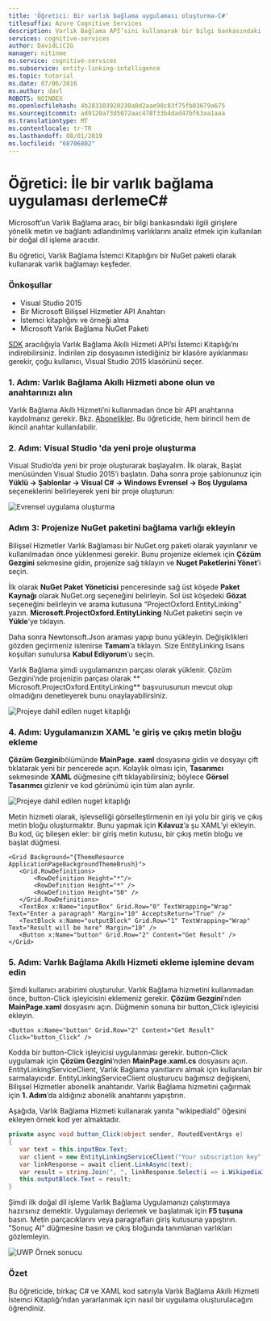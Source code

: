 ```yaml
---
title: 'Öğretici: Bir varlık bağlama uygulaması oluşturma-C#'
titlesuffix: Azure Cognitive Services
description: Varlık Bağlama API’sini kullanarak bir bilgi bankasındaki ilgili girişlere yönelik metin ve bağlantı adlandırılmış varlıklarını analiz edin.
services: cognitive-services
author: DavidLiCIG
manager: nitinme
ms.service: cognitive-services
ms.subservice: entity-linking-intelligence
ms.topic: tutorial
ms.date: 07/06/2016
ms.author: davl
ROBOTS: NOINDEX
ms.openlocfilehash: 4b283103920230a0d2aae98c83f75fb03679a675
ms.sourcegitcommit: ad9120a73d5072aac478f33b4dad47bf63aa1aaa
ms.translationtype: MT
ms.contentlocale: tr-TR
ms.lasthandoff: 08/01/2019
ms.locfileid: "68706802"
---
```

# <a name="tutorial-build-an-entity-linking-app-with-c"></a>Öğretici: İle bir varlık bağlama uygulaması derlemeC#

Microsoft’un Varlık Bağlama aracı, bir bilgi bankasındaki ilgili girişlere yönelik metin ve bağlantı adlandırılmış varlıklarını analiz etmek için kullanılan bir doğal dil işleme aracıdır. 

Bu öğretici, Varlık Bağlama İstemci Kitaplığını bir NuGet paketi olarak kullanarak varlık bağlamayı keşfeder. 

### <a name="Prerequisites">Önkoşullar</a>

- Visual Studio 2015
- Bir Microsoft Bilişsel Hizmetler API Anahtarı
- İstemci kitaplığını ve örneği alma
- Microsoft Varlık Bağlama NuGet Paketi

[SDK](https://www.github.com/microsoft/cognitive-entitylinking-windows) aracılığıyla Varlık Bağlama Akıllı Hizmeti API’si İstemci Kitaplığı’nı indirebilirsiniz. İndirilen zip dosyasının istediğiniz bir klasöre ayıklanması gerekir, çoğu kullanıcı, Visual Studio 2015 klasörünü seçer.

### <a name="step-1-subscribe-entity-linking-intelligence-service-and-get-your-own-key">1. Adım: Varlık Bağlama Akıllı Hizmeti abone olun ve anahtarınızı alın</a>
Varlık Bağlama Akıllı Hizmeti’ni kullanmadan önce bir API anahtarına kaydolmanız gerekir. Bkz. [Abonelikler](https://www.microsoft.com/cognitive-services/en-us/sign-up). Bu öğreticide, hem birincil hem de ikincil anahtar kullanılabilir.

### <a name="step-2-create-a-new-project-in-visual-studio">2. Adım: Visual Studio 'da yeni proje oluşturma</a>

Visual Studio’da yeni bir proje oluşturarak başlayalım. İlk olarak, Başlat menüsünden Visual Studio 2015’i başlatın. Daha sonra proje şablonunuz için **Yüklü → Şablonlar → Visual C# → Windows Evrensel → Boş Uygulama** seçeneklerini belirleyerek yeni bir proje oluşturun:

 ![Evrensel uygulama oluşturma](./Images/CreateUWP.png)

### <a name="step-3-add-the-entity-linking-nuget-package-to-your-project">Adım 3: Projenize NuGet paketini bağlama varlığı ekleyin</a>

Bilişsel Hizmetler Varlık Bağlaması bir NuGet.org paketi olarak yayınlanır ve kullanılmadan önce yüklenmesi gerekir.
Bunu projenize eklemek için **Çözüm Gezgini** sekmesine gidin, projenize sağ tıklayın ve **Nuget Paketlerini Yönet**’i seçin.

İlk olarak **NuGet Paket Yöneticisi** penceresinde sağ üst köşede **Paket Kaynağı** olarak NuGet.org seçeneğini belirleyin. Sol üst köşedeki **Gözat** seçeneğini belirleyin ve arama kutusuna “ProjectOxford.EntityLinking” yazın. **Microsoft.ProjectOxford.EntityLinking** NuGet paketini seçin ve **Yükle**’ye tıklayın.

Daha sonra Newtonsoft.Json araması yapıp bunu yükleyin. Değişiklikleri gözden geçirmeniz istenirse **Tamam**’a tıklayın. Size EntityLinking lisans koşulları sunulursa **Kabul Ediyorum**’u seçin.

Varlık Bağlama şimdi uygulamanızın parçası olarak yüklenir. Çözüm Gezgini’nde projenizin parçası olarak ** Microsoft.ProjectOxford.EntityLinking** başvurusunun mevcut olup olmadığını denetleyerek bunu onaylayabilirsiniz.

 ![Projeye dahil edilen nuget kitaplığı](./Images/NugetLibraryInProject.png)
 
### <a name="step-4-add-an-input-and-output-text-block-to-your-apps-xaml">4. Adım: Uygulamanızın XAML 'e giriş ve çıkış metin bloğu ekleme</a>
**Çözüm Gezgini**bölümünde **MainPage. xaml** dosyasına gidin ve dosyayı çift tıklatarak yeni bir pencerede açın. Kolaylık olması için, **Tasarımcı** sekmesinde **XAML** düğmesine çift tıklayabilirsiniz; böylece **Görsel Tasarımcı** gizlenir ve kod görünümü için tüm alan ayrılır.

 ![Projeye dahil edilen nuget kitaplığı](./Images/UWPMainPage.png)
 
Metin hizmeti olarak, işlevselliği görselleştirmenin en iyi yolu bir giriş ve çıkış metin bloğu oluşturmaktır. Bunu yapmak için **Kılavuz**’a şu XAML’yi ekleyin. Bu kod, üç bileşen ekler: bir giriş metin kutusu, bir çıkış metin bloğu ve başlat düğmesi.
 
 ```XAML
 <Grid Background="{ThemeResource ApplicationPageBackgroundThemeBrush}">
    <Grid.RowDefinitions>
        <RowDefinition Height="*"/>
        <RowDefinition Height="*" />
        <RowDefinition Height="50" />
    </Grid.RowDefinitions>
    <TextBox x:Name="inputBox" Grid.Row="0" TextWrapping="Wrap" Text="Enter a paragraph" Margin="10" AcceptsReturn="True" />
    <TextBlock x:Name="outputBlock" Grid.Row="1" TextWrapping="Wrap" Text="Result will be here" Margin="10" />
    <Button x:Name="button" Grid.Row="2" Content="Get Result" />
</Grid>
 ```
 
### <a name="step-5-proceed-to-add-entity-linking-intelligence-service">5. Adım: Varlık Bağlama Akıllı Hizmeti ekleme işlemine devam edin</a>
 
Şimdi kullanıcı arabirimi oluşturulur. Varlık Bağlama hizmetini kullanmadan önce, button-Click işleyicisini eklemeniz gerekir. **Çözüm Gezgini**’nden **MainPage.xaml** dosyasını açın. Düğmenin sonuna bir button_Click işleyicisi ekleyin.
 
 ```XAML
 <Button x:Name="button" Grid.Row="2" Content="Get Result" Click="button_Click" />
 ```
 
Kodda bir button-Click işleyicisi uygulanması gerekir. button-Click uygulamak için **Çözüm Gezgini**’nden **MainPage.xaml.cs** dosyasını açın. EntityLinkingServiceClient, Varlık Bağlama yanıtlarını almak için kullanılan bir sarmalayıcıdır. EntityLinkingServiceClient oluşturucu bağımsız değişkeni, Bilişsel Hizmetler abonelik anahtarıdır. Varlık Bağlama hizmetini çağırmak için **1. Adım**’da aldığınız abonelik anahtarını yapıştırın. 

Aşağıda, Varlık Bağlama Hizmeti kullanarak yanıta "wikipediaId" öğesini ekleyen örnek kod yer almaktadır. 
 
 ```csharp
 private async void button_Click(object sender, RoutedEventArgs e)
{
    var text = this.inputBox.Text;
    var client = new EntityLinkingServiceClient("Your subscription key","https://api.labs.cognitive.microsoft.com");
    var linkResponse = await client.LinkAsync(text);
    var result = string.Join(", ", linkResponse.Select(i => i.WikipediaID).ToList());
    this.outputBlock.Text = result;
}
 ```
 
Şimdi ilk doğal dil işleme Varlık Bağlama Uygulamanızı çalıştırmaya hazırsınız demektir. Uygulamayı derlemek ve başlatmak için **F5 tuşuna** basın. Metin parçacıklarını veya paragrafları giriş kutusuna yapıştırın. "Sonuç Al" düğmesine basın ve çıkış bloğunda tanımlanan varlıkları gözlemleyin.
 
 ![UWP Örnek sonucu](./Images/DemoCodeResult.png)
 
### <a name="summary">Özet</a>
 
Bu öğreticide, birkaç C# ve XAML kod satırıyla Varlık Bağlama Akıllı Hizmeti İstemci Kitaplığı’ndan yararlanmak için nasıl bir uygulama oluşturulacağını öğrendiniz. 

